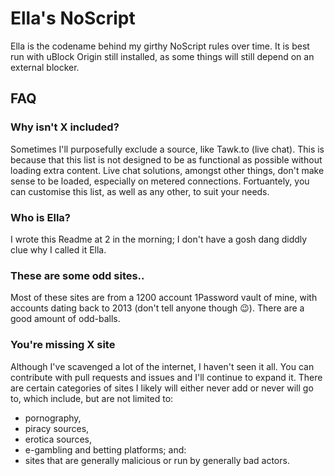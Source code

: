 # Ella's NoScript
Ella is the codename behind my girthy NoScript rules over time. It is best run with uBlock Origin still installed, as some things will still depend on an external blocker.

## FAQ
### Why isn't X included?
Sometimes I'll purposefully exclude a source, like Tawk.to (live chat). This is because that this list is not designed to be as functional as possible without loading extra content. Live chat solutions, amongst other things, don't make sense to be loaded, especially on metered connections. Fortuantely, you can customise this list, as well as any other, to suit your needs.

### Who is Ella?
I wrote this Readme at 2 in the morning; I don't have a gosh dang diddly clue why I called it Ella. 

### These are some odd sites..
Most of these sites are from a 1200 account 1Password vault of mine, with accounts dating back to 2013 (don't tell anyone though :wink:). There are a good amount of odd-balls.

### You're missing X site
Although I've scavenged a lot of the internet, I haven't seen it all. You can contribute with pull requests and issues and I'll continue to expand it. There are certain categories of sites I likely will either never add or never will go to, which include, but are not limited to:
- pornography,
- piracy sources,
- erotica sources,
- e-gambling and betting platforms; and:
- sites that are generally malicious or run by generally bad actors.
